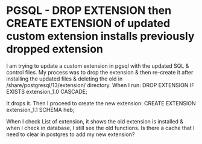 
# PGSQL - DROP EXTENSION then CREATE EXTENSION of updated custom extension installs previously dropped extension

I am trying to update a custom extension in pgsql with the updated SQL & control files.
My process was to drop the extension & then re-create it after installing the updated files & deleting the old in /share/postgresql/13/extension/ directory.
When I run:
DROP EXTENSION IF EXISTS extension_1.0 CASCADE;

It drops it.
Then I proceed to create the new extension:
CREATE EXTENSION extension_1.1 SCHEMA heb;

When I check List of extension, it shows the old extension is installed & when I check in database, I still see the old functions.
Is there a cache that I need to clear in postgres to add my new extension?

        